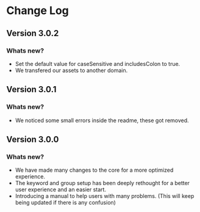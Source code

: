 # Change Log

## Version 3.0.2

### Whats new?

- Set the default value for caseSensitive and includesColon to true.
- We transfered our assets to another domain.

## Version 3.0.1

### Whats new?

- We noticed some small errors inside the readme, these got removed.

## Version 3.0.0

### Whats new?

- We have made many changes to the core for a more optimized experience.
- The keyword and group setup has been deeply rethought for a better user experience and an easier start.
- Introducing a manual to help users with many problems. (This will keep being updated if there is any confusion)
